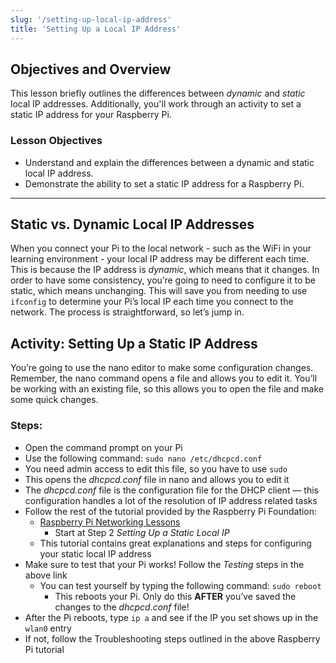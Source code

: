 ```yaml
---
slug: '/setting-up-local-ip-address'
title: 'Setting Up a Local IP Address'
---
```


## Objectives and Overview

This lesson briefly outlines the differences between _dynamic_ and _static_ local IP addresses. Additionally, you'll work through an activity to set a static IP address for your Raspberry Pi.

### Lesson Objectives

- Understand and explain the differences between a dynamic and static local IP address.
- Demonstrate the ability to set a static IP address for a Raspberry Pi.

---

## Static vs. Dynamic Local IP Addresses

When you connect your Pi to the local network - such as the WiFi in your learning environment - your local IP address may be different each time. This is because the IP address is _dynamic_, which means that it changes. In order to have some consistency, you’re going to need to configure it to be static, which means unchanging. This will save you from needing to use `ifconfig` to determine your Pi’s local IP each time you connect to the network. The process is straightforward, so let’s jump in.

## Activity: Setting Up a Static IP Address

You’re going to use the nano editor to make some configuration changes. Remember, the nano command opens a file and allows you to
edit it. You’ll be working with an existing file, so this allows you to open the file and make some quick changes.

### Steps:

- Open the command prompt on your Pi
- Use the following command: `sudo nano /etc/dhcpcd.conf`
- You need admin access to edit this file, so you have to use `sudo`
- This opens the _dhcpcd.conf_ file in nano and allows you to edit it
- The _dhcpcd.conf_ file is the configuration file for the DHCP client — this configuration handles a lot of the resolution of IP address related tasks
- Follow the rest of the tutorial provided by the Raspberry Pi Foundation:
  - [Raspberry Pi Networking Lessons](https://www.raspberrypi.org/learning/networking-lessons/rpi-static-ip-address/)
    - Start at Step 2 _Setting Up a Static Local IP_
  - This tutorial contains great explanations and steps for configuring your static local IP address
- Make sure to test that your Pi works! Follow the _Testing_ steps in the above link
  - You can test yourself by typing the following command: `sudo reboot`
    - This reboots your Pi. Only do this **AFTER** you’ve saved the changes to the _dhcpcd.conf_ file!
- After the Pi reboots, type `ip a` and see if the IP you set shows up in the `wlan0` entry
- If not, follow the Troubleshooting steps outlined in the above Raspberry Pi tutorial
